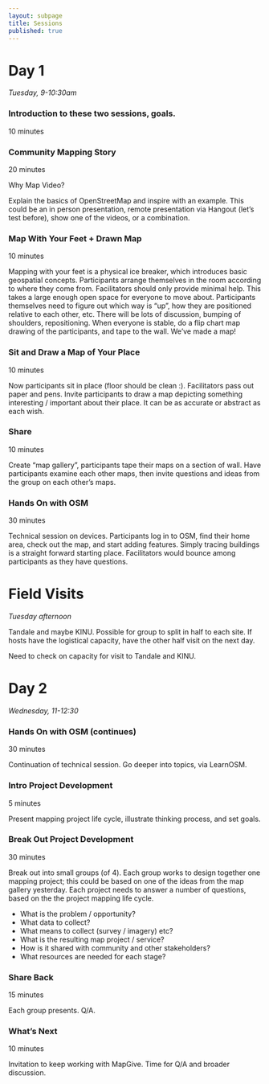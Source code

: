 ```yaml
---
layout: subpage
title: Sessions
published: true
---
```


# Day 1

_Tuesday, 9-10:30am_

### Introduction to these two sessions, goals. 

10 minutes

### Community Mapping Story

20 minutes

Why Map Video?

Explain the basics of OpenStreetMap and inspire with an example. This could be an in person presentation, remote presentation via Hangout (let’s test before), show one of the videos, or a combination.

### Map With Your Feet + Drawn Map

10 minutes

Mapping with your feet is a physical ice breaker, which introduces basic geospatial concepts. Participants arrange themselves in the room according to where they come from. Facilitators should only provide minimal help. This takes a large enough open space for everyone to move about. Participants themselves need to figure out which way is “up”, how they are positioned relative to each other, etc. There will be lots of discussion, bumping of shoulders, repositioning. When everyone is stable, do a flip chart map drawing of the participants, and tape to the wall. We’ve made a map!

### Sit and Draw a Map of Your Place

10 minutes

Now participants sit in place (floor should be clean :). Facilitators pass out paper and pens. Invite participants to draw a map depicting something interesting / important about their place. It can be as accurate or abstract as each wish.

### Share

10 minutes

Create “map gallery”, participants tape their maps on a section of wall. Have participants examine each other maps, then invite questions and ideas from the group on each other’s maps.

### Hands On with OSM

30 minutes

Technical session on devices. Participants log in to OSM, find their home area, check out the map, and start adding features. Simply tracing buildings is a straight forward starting place. Facilitators would bounce among participants as they have questions.

# Field Visits

_Tuesday afternoon_

Tandale and maybe KINU. Possible for group to split in half to each site. If hosts have the logistical capacity, have the other half visit on the next day.

Need to check on capacity for visit to Tandale and KINU. 

# Day 2

_Wednesday, 11-12:30_

### Hands On with OSM (continues)

30 minutes

Continuation of technical session. Go deeper into topics, via LearnOSM.

### Intro Project Development

5 minutes

Present mapping project life cycle, illustrate thinking process, and set goals.

### Break Out Project Development

30 minutes

Break out into small groups (of 4). Each group works to design together one mapping project; this could be based on one of the ideas from the map gallery yesterday. Each project needs to answer a number of questions, based on the the project mapping life cycle.

* What is the problem / opportunity?
* What data to collect?
* What means to collect (survey / imagery) etc?
* What is the resulting map project / service?
* How is it shared with community and other stakeholders?
* What resources are needed for each stage? 

### Share Back

15 minutes

Each group presents. Q/A.

### What’s Next

10 minutes

Invitation to keep working with MapGive. Time for Q/A and broader discussion.
